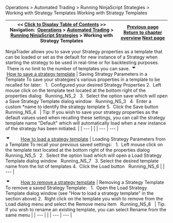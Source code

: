 ﻿
Operations \> Automated Trading \> Running NinjaScript Strategies \> Working with Strategy Templates
Working with Strategy Templates

| \<\< [Click to Display Table of Contents](using_strategy_templates.md) \>\> **Navigation:**     [Operations](operations-1.md) \> [Automated Trading](automated_trading-1.md) \> [Running NinjaScript Strategies](running_ninjascript_strategies-1.md) \> Working with Strategy Templates | [Previous page](running_a_ninjascript_strateg2-1.md) [Return to chapter overview](running_ninjascript_strategies-1.md) [Next page](backup__restore-1.md) |
| --- | --- |
NinjaTrader allows you to save your Strategy properties as a template that can be loaded or set as the default for new instance of a Strategy when starting the strategy to be used in real\-time or for backtesting purposes.  There is no limit to the number of templates you can save.
![tog_minus](tog_minus-1.gif)        [How to save a strategy template](javascript:HMToggle('toggle','HowToSaveAStrategyTemplate','HowToSaveAStrategyTemplate_ICON'))
| Saving Strategy Parameters in a Template To save your strategies's various properties in a template to be recalled for later:   1\.  Configured your desired Strategy Properties 2\.  Left mouse click on the template text located at the bottom right of the properties dialog   Running_NS_2   3\.  Select the option save which will open a Save Strategy Template dialog window   Running_NS_3   4\.  Enter a custom \*name to identify the strategy template 5\.  Click the Save button   Running_NS_4     | Tip: If you wish to save your strategy properties as the default values used when recalling these settings, you can call the strategy template name "Default" which will automatically load when a new instance of the strategy has been initiated. | | --- | |
| --- | --- |

![tog_minus](tog_minus-1.gif)        [How to load a strategy template](javascript:HMToggle('toggle','HowToLoadAStrategyTemplate','HowToLoadAStrategyTemplate_ICON'))
| Loading Strategy Parameters from a Template To recall your previous saved settings:   1\.  Left mouse click on the template text located at the bottom right of the properties dialog   Running_NS_5   2\.  Select the option load which will open a Load Strategy Template dialog window   Running_NS_7   3\. Select the desired template name from the list of templates 4\.  Click the Load button   Running_NS_6 |
| --- |

![tog_minus](tog_minus-1.gif)        [How to remove a strategy template](javascript:HMToggle('toggle','HowToRemoveAStrategyTemplate','HowToRemoveAStrategyTemplate_ICON'))
| Removing a Strategy Template To remove a saved Strategy Template:   1\.  Open the Load Strategy Template dialog window (see "How to load a strategy template" in the section above) 2\.  Right click on the template you wish to remove from the Load dialog menu and select the Remove menu item   Running_NS_8     | Tip: If you wish to rename an existing template, you can select Rename from the same menu | | --- | |
| --- | --- |

